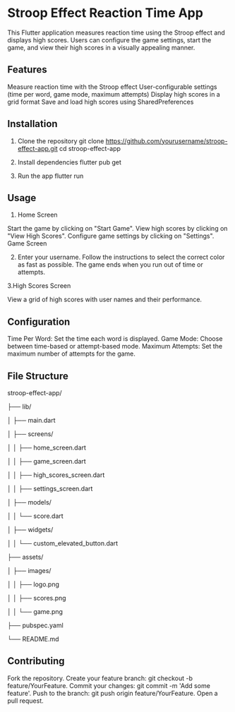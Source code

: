 # Stroop Effect Reaction Time App
This Flutter application measures reaction time using the Stroop effect and displays high scores. Users can configure the game settings, start the game, and view their high scores in a visually appealing manner.

## Features
Measure reaction time with the Stroop effect
User-configurable settings (time per word, game mode, maximum attempts)
Display high scores in a grid format
Save and load high scores using SharedPreferences

## Installation
1. Clone the repository
git clone https://github.com/yourusername/stroop-effect-app.git
cd stroop-effect-app

2. Install dependencies
flutter pub get

3. Run the app
flutter run

## Usage
1. Home Screen

Start the game by clicking on "Start Game".
View high scores by clicking on "View High Scores".
Configure game settings by clicking on "Settings".
Game Screen

2. Enter your username.
Follow the instructions to select the correct color as fast as possible.
The game ends when you run out of time or attempts.

3.High Scores Screen

View a grid of high scores with user names and their performance.

## Configuration
Time Per Word: Set the time each word is displayed.
Game Mode: Choose between time-based or attempt-based mode.
Maximum Attempts: Set the maximum number of attempts for the game.

## File Structure
stroop-effect-app/

├── lib/

│   ├── main.dart

│   ├── screens/

│   │   ├── home_screen.dart

│   │   ├── game_screen.dart

│   │   ├── high_scores_screen.dart

│   │   ├── settings_screen.dart

│   ├── models/

│   │   └── score.dart

│   ├── widgets/

│   │   └── custom_elevated_button.dart

├── assets/

│   ├── images/

│   │   ├── logo.png

│   │   ├── scores.png

│   │   └── game.png

├── pubspec.yaml

└── README.md

## Contributing
Fork the repository.
Create your feature branch: git checkout -b feature/YourFeature.
Commit your changes: git commit -m 'Add some feature'.
Push to the branch: git push origin feature/YourFeature.
Open a pull request.
